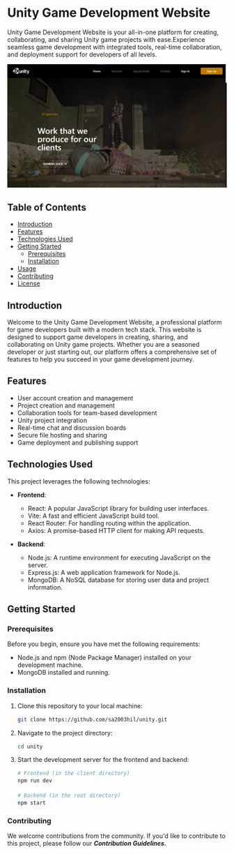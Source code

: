﻿# Unity Game Development Website
 Unity Game Development Website is your all-in-one platform for creating, collaborating, and sharing Unity game projects with ease.Experience seamless game development with integrated tools, real-time collaboration, and deployment support for developers of all levels.
 
![Streamix IMDb Screenshot](./website//src/assets/reamdeimg.jpg)

## Table of Contents
- [Introduction](#introduction)
- [Features](#features)
- [Technologies Used](#technologies-used)
- [Getting Started](#getting-started)
  - [Prerequisites](#prerequisites)
  - [Installation](#installation)
- [Usage](#usage)
- [Contributing](#contributing)
- [License](#license)

## Introduction
Welcome to the Unity Game Development Website, a professional platform for game developers built with a modern tech stack. This website is designed to support game developers in creating, sharing, and collaborating on Unity game projects. Whether you are a seasoned developer or just starting out, our platform offers a comprehensive set of features to help you succeed in your game development journey.

## Features
- User account creation and management
- Project creation and management
- Collaboration tools for team-based development
- Unity project integration
- Real-time chat and discussion boards
- Secure file hosting and sharing
- Game deployment and publishing support

## Technologies Used
This project leverages the following technologies:
- **Frontend**:
  - React: A popular JavaScript library for building user interfaces.
  - Vite: A fast and efficient JavaScript build tool.
  - React Router: For handling routing within the application.
  - Axios: A promise-based HTTP client for making API requests.

- **Backend**:
  - Node.js: A runtime environment for executing JavaScript on the server.
  - Express.js: A web application framework for Node.js.
  - MongoDB: A NoSQL database for storing user data and project information.

## Getting Started

### Prerequisites
Before you begin, ensure you have met the following requirements:
- Node.js and npm (Node Package Manager) installed on your development machine.
- MongoDB installed and running.

### Installation
1. Clone this repository to your local machine:
   ```sh
   git clone https://github.com/sa2003hil/unity.git
   
2. Navigate to the project directory:
     ```sh
   cd unity

3. Start the development server for the frontend and backend:
     ```sh
   # Frontend (in the client directory)
    npm run dev

    # Backend (in the root directory)
    npm start

### Contributing
We welcome contributions from the community. If you'd like to contribute to this project, please follow our _**Contribution Guidelines.**_
